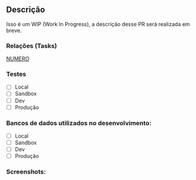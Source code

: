 ## Descrição
<!-- Substitua a linha abaixo por uma descrição detalhada desse Pull Request. Qual o seu objetivo? Procure detalhar as alterações realizadas, o motivo delas serem necessárias e que problema resolvem. -->
Isso é um WIP (Work In Progress), a descrição desse PR será realizada em breve.

### Relações (Tasks)
<!-- Insira o link do card no Bitrix24 relacionado a esse PR. -->
[NUMERO](https://grupochl.bitrix24.com.br/workgroups/group/128/tasks/task/view/NUMERO)


### Testes
<!-- Marque em qual ambiente foi realizado o teste. Deixe somente as opções apropriadas e apague as outras -->
- [ ] Local
- [ ] Sandbox
- [ ] Dev
- [ ] Produção

### Bancos de dados utilizados no desenvolvimento:
<!--- Deixe somente as opções apropriadas e apague as outras -->
- [ ] Local
- [ ] Sandbox
- [ ] Dev
- [ ] Produção

### Screenshots: